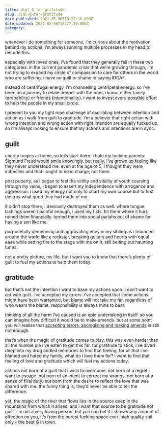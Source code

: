 ```yaml
---
title: dial G for gratitude
slug: dial-g-for-gratitude
date_published: 2021-05-06T18:27:10.000Z
date_updated: 2021-05-06T18:27:10.000Z
category: 
---
```

whenever i do something for someone, i’m curious about the motivation behind my actions. i’m always running multiple processes in my head to decode this.

especially with loved ones, i’ve found that they generally fall in these two categories. in the current pandemic crisis that we’re growing through, i’m not trying to expand my circle of compassion to care for others in the world who are suffering. i have no guilt or shame in saying IDGAF.

instead of centrifugal energy, i’m channelling centripetal energy. so i’ve been on a journey to relate deeper with the ones i know, either family (probability) or friends (intentionality). i want to invest every possible effort to help the people in my small circle.

i present to you my tight rope challenge of oscillating between intention and action as i walk from guilt to gratitude. i’m a believer that right action with wrong intention and wrong action with right intention are equally fucked up, so i’m always looking to ensure that my actions and intentions are in sync.

## guilt

charity begins at home, so let’s start there. i hate my fucking parents. Sigmund Freud would smile knowingly. but really, i’ve grown up feeling like they never understood me. even at the age of 5, i thought they were imbeciles and that i ought to be in charge, not them.

post puberty, as i began to feel the virility and vitality of youth coursing through my veins, i began to assert my independence with arrogance and aggression. i used my energy not only to chart my own course but to first destroy what good they had made of me.

it didn’t stop there, i deviously destroyed them as well. where tongue lashings weren’t painful enough, i used my fists. hit them where it hurt. ruined them financially. turned them into social pariahs out of shame for having a son like me.

purposefully demeaning and aggravating envy in my sibling as i trounced around the world like a rockstar, breaking guitars and hearts with equal ease while setting fire to the stage with me on it, still belting out haunting tunes.

not a pretty picture, my life. but i want you to know that there’s plenty of guilt to fuel my actions to help them today.

## gratitude

but that’s not the intention i want to base my actions upon. i don’t want to act with guilt. i’ve accepted my errors. i’ve accepted that some actions might have been warranted, but blame will not take me far. regardless of who wears the blame, responsibility is always mine to bear.

thinking of all the harm i’ve caused is an epic undertaking in itself. so you can imagine how difficult it would be to make amends. but at some point you will realise that [accepting errors, apologising and making amends](/art-of-apology/) is still not enough.

that’s when the magic of gratitude comes to play. this was even harder than all the humble pie i’ve eaten to get this far. for gratitude to stick, i’ve dived deep into my drug addled memories to find that feeling. for all that i've blamed and hated my family, what do i love them for? i want to find that feeling of love and gratitude which will fuel my actions today.

actions not born of a guilt that i wish to overcome. not born of a regret i want to escape. not born of an intent to correct my wrongs. not born of a sense of filial duty. but born from the desire to reflect the love that was shared with me. the funny thing is, they’d never be able to tell the difference.

yet, the magic of the river that flows lies in the source deep in the mountains from which it arises. and i want that source to be gratitude not guilt. i’m not a very loving person, but you can bet if i shower any amount of affection on you, it’s from the purest fucking space ever. high quality shit only - the best G in town.
